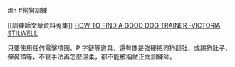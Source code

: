 #ln #狗狗訓練 

[[訓練師文章資料蒐集]]
 [HOW TO FIND A GOOD DOG TRAINER -VICTORIA STILWELL](https://positively.com/dog-training/find-a-trainer/how-to-choose-a-good-dog-trainer/)
 
 只要使用任何電擊項圈、P 字鏈等道具，還有像是強硬把狗狗翻肚、或踢狗肚子、彈鼻頭等，不管手法再怎麼溫柔，都不能被稱做正向訓練師。